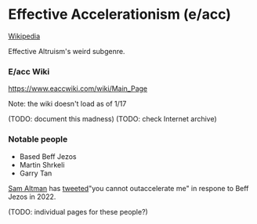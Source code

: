 # Effective Accelerationism (e/acc)

[Wikipedia](https://en.wikipedia.org/wiki/Effective_accelerationism)

Effective Altruism's weird subgenre.


### E/acc Wiki

https://www.eaccwiki.com/wiki/Main_Page

Note: the wiki doesn't load as of 1/17

(TODO: document this madness)
(TODO: check Internet archive)

### Notable people

- Based Beff Jezos
- Martin Shrkeli
- Garry Tan

[Sam Altman](/wiki/People/Sam%20Altman.md) has [tweeted](https://twitter.com/sama/status/1540227243368058880?lang=en)"you cannot outaccelerate me" in respone to Beff Jezos in 2022.

(TODO: individual pages for these people?)